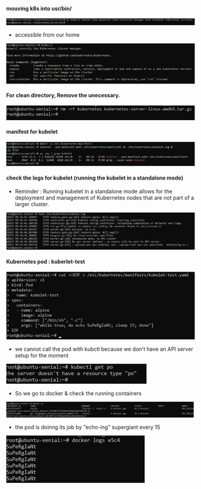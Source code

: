 #### mouving k8s into usr/bin/

![alt text](images2/i1-1.png)

- accessible from our home 

![alt text](images2/i1-2.png)

#### For clean directory, Remove the unecessary.

![alt text](images2/i1-3.png)

#### manifest for kubelet

![alt text](images2/i1-4.png)

#### check the logs for kubelet (running the kubelet in a standalone mode)
- Reminder : Running kubelet in a standalone mode allows for the deployment and management of Kubernetes nodes that are not part of a larger cluster.

![alt text](images2/i1-5.png)

#### Kubernetes pod : kuberlet-test

![alt text](images2/I1-6.png)

- we cannot call the pod with kubctl because we don't have an API server setup for the moment 

![alt text](images2/i1-7.png)

- So we go to docker & check the running containers

![alt text](images2/i1-8.png)

- the pod is doinng its job by "echo-ing" supergiant every 15 

![alt text](images2/i1-9.png)


